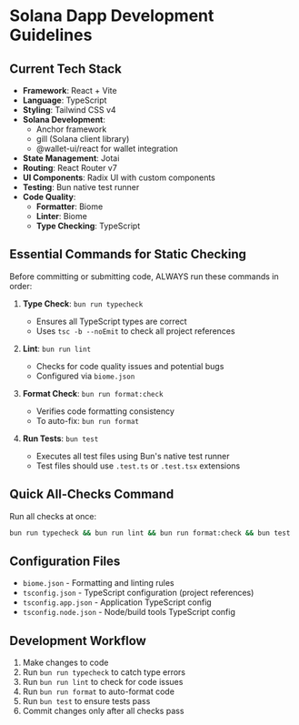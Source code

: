 # Solana Dapp Development Guidelines

## Current Tech Stack

- **Framework**: React + Vite
- **Language**: TypeScript
- **Styling**: Tailwind CSS v4
- **Solana Development**: 
  - Anchor framework
  - gill (Solana client library)
  - @wallet-ui/react for wallet integration
- **State Management**: Jotai
- **Routing**: React Router v7
- **UI Components**: Radix UI with custom components
- **Testing**: Bun native test runner
- **Code Quality**:
  - **Formatter**: Biome
  - **Linter**: Biome
  - **Type Checking**: TypeScript

## Essential Commands for Static Checking

Before committing or submitting code, ALWAYS run these commands in order:

1. **Type Check**: `bun run typecheck`
   - Ensures all TypeScript types are correct
   - Uses `tsc -b --noEmit` to check all project references

2. **Lint**: `bun run lint`
   - Checks for code quality issues and potential bugs
   - Configured via `biome.json`

3. **Format Check**: `bun run format:check`
   - Verifies code formatting consistency
   - To auto-fix: `bun run format`

4. **Run Tests**: `bun test`
   - Executes all test files using Bun's native test runner
   - Test files should use `.test.ts` or `.test.tsx` extensions

## Quick All-Checks Command

Run all checks at once:
```bash
bun run typecheck && bun run lint && bun run format:check && bun test
```

## Configuration Files

- `biome.json` - Formatting and linting rules
- `tsconfig.json` - TypeScript configuration (project references)
- `tsconfig.app.json` - Application TypeScript config
- `tsconfig.node.json` - Node/build tools TypeScript config

## Development Workflow

1. Make changes to code
2. Run `bun run typecheck` to catch type errors
3. Run `bun run lint` to check for code issues
4. Run `bun run format` to auto-format code
5. Run `bun test` to ensure tests pass
6. Commit changes only after all checks pass